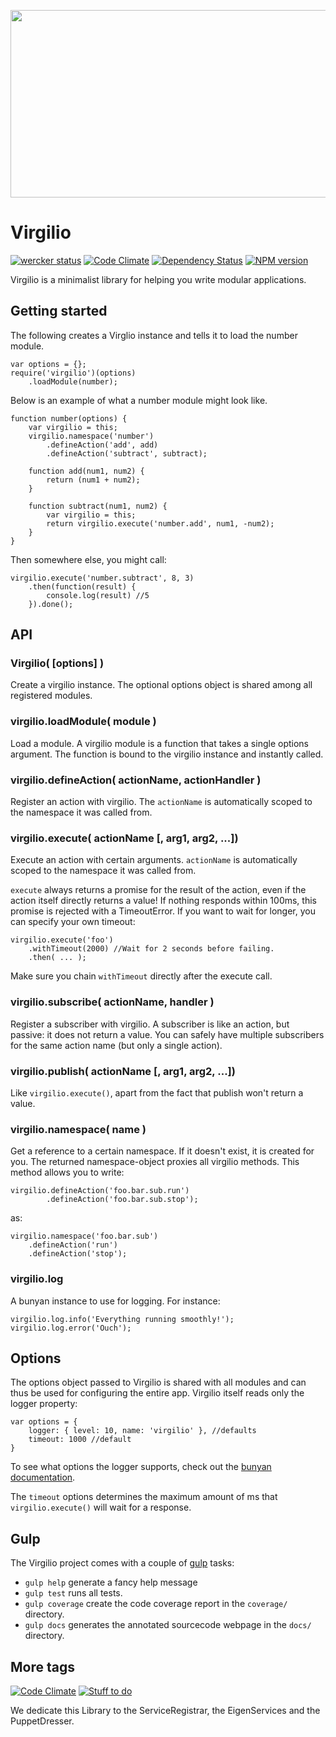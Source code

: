 <a href="https://github.com/icemobilelab/virgilio"><img src="https://raw.githubusercontent.com/icemobilelab/virgilio/master/images/virgilio.png" align="center"  height="300" width="600"/></a>

# Virgilio
[![wercker status](https://app.wercker.com/status/69a7f421e9d59612238df4e8af206558/s/master "wercker status")](https://app.wercker.com/project/bykey/69a7f421e9d59612238df4e8af206558) [![Code Climate](https://codeclimate.com/github/icemobilelab/virgilio/coverage.png)](https://codeclimate.com/github/icemobilelab/virgilio) [![Dependency Status](https://gemnasium.com/icemobilelab/virgilio.svg)](https://gemnasium.com/icemobilelab/virgilio) [![NPM version](https://badge.fury.io/js/virgilio.svg)](http://badge.fury.io/js/virgilio)

Virgilio is a minimalist library for helping you write modular applications.

## Getting started
The following creates a Virglio instance and tells it to load the number module.

    var options = {};
    require('virgilio')(options)
        .loadModule(number);

Below is an example of what a number module might look like.

    function number(options) {
        var virgilio = this;
        virgilio.namespace('number')
            .defineAction('add', add)
            .defineAction('subtract', subtract);

        function add(num1, num2) {
            return (num1 + num2);
        }

        function subtract(num1, num2) {
            var virgilio = this;
            return virgilio.execute('number.add', num1, -num2);
        }
    }

Then somewhere else, you might call:

    virgilio.execute('number.subtract', 8, 3)
        .then(function(result) {
            console.log(result) //5
        }).done();

## API
### Virgilio( [options] )
Create a virgilio instance.
The optional options object is shared among all registered modules.

### virgilio.loadModule( module )
Load a module.
A virgilio module is a function that takes a single options argument.
The function is bound to the virgilio instance and instantly called.

### virgilio.defineAction( actionName, actionHandler )
Register an action with virgilio.
The `actionName` is automatically scoped to the namespace it was called from.

### virgilio.execute( actionName [, arg1, arg2, ...])
Execute an action with certain arguments.
`actionName` is automatically scoped to the namespace it was called from.

`execute` always returns a promise for the result of the action, even if the action itself directly returns a value!
If nothing responds within 100ms, this promise is rejected with a TimeoutError.
If you want to wait for longer, you can specify your own timeout:

    virgilio.execute('foo')
        .withTimeout(2000) //Wait for 2 seconds before failing.
        .then( ... );

Make sure you chain `withTimeout` directly after the execute call.

### virgilio.subscribe( actionName, handler )
Register a subscriber with virgilio.
A subscriber is like an action, but passive: it does not return a value.
You can safely have multiple subscribers for the same action name (but only a single action).

### virgilio.publish( actionName [, arg1, arg2, ...])
Like `virgilio.execute()`, apart from the fact that publish won't return a value.

### virgilio.namespace( name )
Get a reference to a certain namespace.
If it doesn't exist, it is created for you.
The returned namespace-object proxies all virgilio methods.
This method allows you to write:

    virgilio.defineAction('foo.bar.sub.run')
            .defineAction('foo.bar.sub.stop');

as:

    virgilio.namespace('foo.bar.sub')
        .defineAction('run')
        .defineAction('stop');

### virgilio.log
A bunyan instance to use for logging.
For instance:

    virgilio.log.info('Everything running smoothly!');
    virgilio.log.error('Ouch');

## Options
The options object passed to Virgilio is shared with all modules and can thus be used for configuring the entire app.
Virgilio itself reads only the logger property:

    var options = {
        logger: { level: 10, name: 'virgilio' }, //defaults
        timeout: 1000 //default
    }

To see what options the logger supports, check out the [bunyan documentation](https://github.com/trentm/node-bunyan/blob/master/README.md).

The `timeout` options determines the maximum amount of ms that `virgilio.execute()` will wait for a response.

## Gulp
The Virgilio project comes with a couple of [gulp](http://gulpjs.com/) tasks:

- `gulp help` generate a fancy help message
- `gulp test` runs all tests.
- `gulp coverage` create the code coverage report in the `coverage/` directory.
- `gulp docs` generates the annotated sourcecode webpage in the `docs/` directory.

## More tags
[![Code Climate](https://codeclimate.com/github/icemobilelab/virgilio.png)](https://codeclimate.com/github/icemobilelab/virgilio) [![Stuff to do](https://badge.waffle.io/icemobilelab/virgilio.png?label=ready&title=Ready)](https://waffle.io/icemobilelab/virgilio)

We dedicate this Library to the ServiceRegistrar, the EigenServices and the PuppetDresser.
